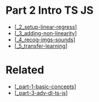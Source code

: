 # Part 2 Intro TS JS

- [[_2_setup-linear-regress]]
- [[_3_adding-non-linearity]]
- [[_4_recog-imgs-sounds]]
- [[_5_transfer-learning]]


# Related
- [[_part-1-basic-concepts]]
- [[_part-3-adv-dl-ts-js]]

[//begin]: # "Autogenerated link references for markdown compatibility"
[_2_setup-linear-regress]: 2_setup-linear-regress/_2_setup-linear-regress.md "_2_setup-linear-regress"
[_3_adding-non-linearity]: 3_adding-non-linearity/_3_adding-non-linearity.md "_3_adding-non-linearity"
[_4_recog-imgs-sounds]: 4_recog-imgs-sounds/_4_recog-imgs-sounds.md "_4_recog-imgs-sounds"
[_5_transfer-learning]: 5_transfer-learning/_5_transfer-learning.md "_5_transfer-learning"
[_part-1-basic-concepts]: ../Part-1-Basic-Concepts/_part-1-basic-concepts.md "Part 1 Basic concepts"
[_part-3-adv-dl-ts-js]: ../Part-3-Adv-DL-TS-JS/_part-3-adv-dl-ts-js.md "Part 3 Adv DL TS JS"
[//end]: # "Autogenerated link references"